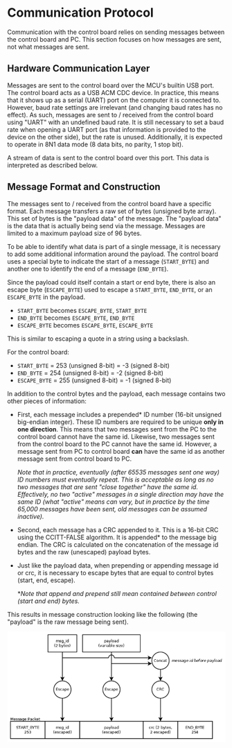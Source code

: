 # Communication Protocol

Communication with the control board relies on sending messages between the control board and PC. This section focuses on how messages are sent, not what messages are sent.


## Hardware Communication Layer

Messages are sent to the control board over the MCU's builtin USB port. The control board acts as a USB ACM CDC device. In practice, this means that it shows up as a serial (UART) port on the computer it is connected to. However, baud rate settings are irrelevant (and changing baud rates has no effect). As such, messages are sent to / received from the control board using "UART" with an undefined baud rate. It is still necessary to set a baud rate when opening a UART port (as that information is provided to the device on the other side), but the rate is unused. Additionally, it is expected to operate in 8N1 data mode (8 data bits, no parity, 1 stop bit).

A stream of data is sent to the control board over this port. This data is interpreted as described below.


## Message Format and Construction

The messages sent to / received from the control board have a specific format. Each message transfers a raw set of bytes (unsigned byte array). This set of bytes is the "payload data" of the message. The "payload data" is the data that is actually being send via the message. Messages are limited to a maximum payload size of 96 bytes.

To be able to identify what data is part of a single message, it is necessary to add some additional information around the payload. The control board uses a special byte to indicate the start of a message (`START_BYTE`) and another one to identify the end of a message (`END_BYTE`). 

Since the payload could itself contain a start or end byte, there is also an escape byte (`ESCAPE_BYTE`) used to escape a `START_BYTE`, `END_BYTE`, or an `ESCAPE_BYTE` in the payload. 

- `START_BYTE` becomes `ESCAPE_BYTE`, `START_BYTE`
- `END_BYTE` becomes `ESCAPE_BYTE`, `END_BYTE`
- `ESCAPE_BYTE` becomes `ESCAPE_BYTE`, `ESCAPE_BYTE`

This is similar to escaping a quote in a string using a backslash.

For the control board:
- `START_BYTE` = 253 (unsigned 8-bit) = -3 (signed 8-bit)
- `END_BYTE` = 254 (unsigned 8-bit) = -2 (signed 8-bit)
- `ESCAPE_BYTE` = 255 (unsigned 8-bit) = -1 (signed 8-bit)

In addition to the control bytes and the payload, each message contains two other pieces of information: 

- First, each message includes a prepended&ast; ID number (16-bit unsigned big-endian integer). These ID numbers are required to be unique **only in one direction**. This means that two messages sent from the PC to the control board cannot have the same id. Likewise, two messages sent from the control board to the PC cannot have the same id. However, a message sent from PC to control board **can** have the same id as another message sent from control board to PC.

    *Note that in practice, eventually (after 65535 messages sent one way) ID numbers must eventually repeat. This is acceptable as long as no two messages that are sent "close together" have the same id. Effectively, no two "active" messages in a single direction may have the same ID (what "active" means can vary, but in practice by the time 65,000 messages have been sent, old messages can be assumed inactive).*

- Second, each message has a CRC appended to it. This is a 16-bit CRC using the CCITT-FALSE algorithm. It is appended&ast; to the message big endian. The CRC is calculated on the concatenation of the message id bytes and the raw (unescaped) payload bytes.
- Just like the payload data, when prepending or appending message id or crc, it is necessary to escape bytes that are equal to control bytes (start, end, escape).

    &ast;*Note that append and prepend still mean contained between control (start and end) bytes.*


This results in message construction looking like the following (the "payload" is the raw message being sent).

![](./img/comm_protocol_construction.png)

